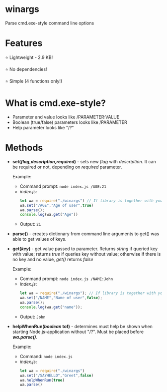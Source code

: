 # winargs
Parse cmd.exe-style command line options

# Features
⭐ Lightweight - 2.9 KB!

⭐ No dependencies!

⭐ Simple (4 functions only!)

# What is cmd.exe-style?
* Parameter and value looks like /PARAMETER:VALUE
* Boolean (true/false) parameters looks like /PARAMETER
* Help parameter looks like "/?"

# Methods
* **set(*flag*,*description*,*required*)** - sets new *flag* with *description*. It can be required or not, depending on *required* parameter.

  Example:
  * Command prompt: `node index.js /AGE:21`
  * *index.js*:
    ```javascript
    let wa = require("./winargs") // If library is together with your project
    wa.set("/AGE","Age of user",true)
    wa.parse();
    console.log(wa.get("Age"))
    ```
  * Output: `21`
 
* **parse()** - creates dictionary from command line arguments to get() was able to get values of keys.

* **get(*key*)** - get value passed to parameter. Returns *string* if queried key with value; returns *true* if queries key without value; otherwise if there is no key and no value, *get()* returns *false*

  Example:
  * Command prompt: `node index.js /NAME:John`
  * *index.js*:
    ```javascript
    let wa = require("./winargs"); // If library is together with your project
    wa.set("/NAME","Name of user",false);
    wa.parse();
    console.log(wa.get("name"));
    ```
  * Output: `John`
 
* **helpWhenRun(_boolean_ tof)** - determines must help be shown when starting Node.js-application without "/?". Must be placed before **_wa.parse()_**.

  Example:
  * Command: `node index.js`
  * *index.js*:
    ```javascript
    let wa = require("./winargs")
    wa.set("/SAYHELLO","Greet",false)
    wa.helpWhenRun(true)
    wa.parse()
    ```
